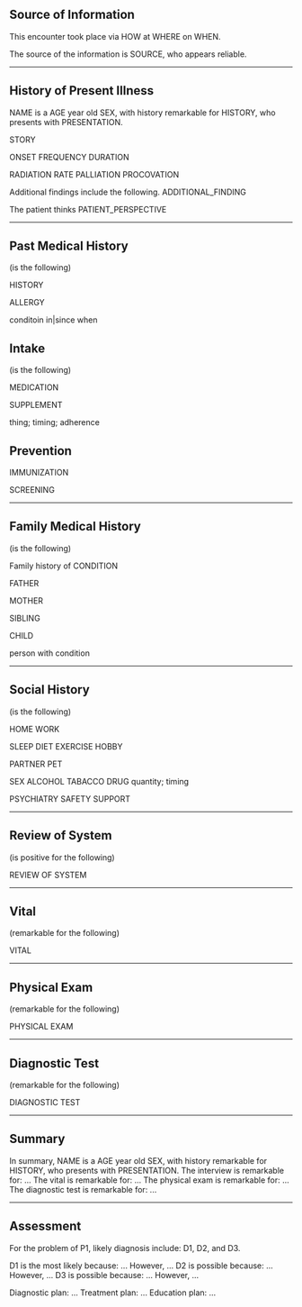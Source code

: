 ## Source of Information

This encounter took place via HOW at WHERE on WHEN.

The source of the information is SOURCE, who appears reliable.

---

## History of Present Illness

NAME is a AGE year old SEX, with history remarkable for HISTORY, who presents with PRESENTATION.

STORY

ONSET
FREQUENCY
DURATION

RADIATION
RATE
PALLIATION
PROCOVATION

Additional findings include the following. ADDITIONAL_FINDING

The patient thinks PATIENT_PERSPECTIVE

---

## Past Medical History

(is the following)

HISTORY

ALLERGY

conditoin in|since when

## Intake

(is the following)

MEDICATION

SUPPLEMENT

thing; timing; adherence

## Prevention

IMMUNIZATION

SCREENING

---

## Family Medical History

(is the following)

Family history of CONDITION

FATHER

MOTHER

SIBLING

CHILD

person with condition

---

## Social History

(is the following)

HOME
WORK

SLEEP
DIET
EXERCISE
HOBBY

PARTNER
PET

SEX
ALCOHOL
TABACCO
DRUG
quantity; timing

PSYCHIATRY
SAFETY
SUPPORT

---

## Review of System

(is positive for the following)

REVIEW OF SYSTEM

---

## Vital

(remarkable for the following)

VITAL

---

## Physical Exam

(remarkable for the following)

PHYSICAL EXAM

---

## Diagnostic Test

(remarkable for the following)

DIAGNOSTIC TEST

---

## Summary

In summary, NAME is a AGE year old SEX, with history remarkable for HISTORY, who presents with PRESENTATION.
The interview is remarkable for: ...
The vital is remarkable for: ...
The physical exam is remarkable for: ...
The diagnostic test is remarkable for: ...

---

## Assessment

For the problem of P1, likely diagnosis include: D1, D2, and D3.

D1 is the most likely because: ... However, ...
D2 is possible because: ... However, ...
D3 is possible because: ... However, ...

Diagnostic plan: ...
Treatment plan: ...
Education plan: ...
